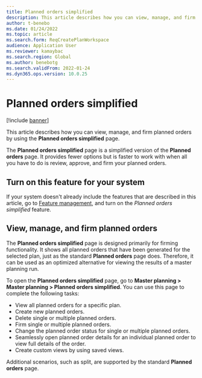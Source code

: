 ```yaml
---
title: Planned orders simplified
description: This article describes how you can view, manage, and firm planned orders by using the Planned orders simplified page.
author: t-benebo
ms.date: 01/24/2022
ms.topic: article
ms.search.form: ReqCreatePlanWorkspace
audience: Application User
ms.reviewer: kamaybac
ms.search.region: Global
ms.author: benebotg
ms.search.validFrom: 2022-01-24
ms.dyn365.ops.version: 10.0.25
---
```


# Planned orders simplified

[!include [banner](../../includes/banner.md)]

This article describes how you can view, manage, and firm planned orders by using the **Planned orders simplified** page.

The **Planned orders simplified** page is a simplified version of the **Planned orders** page. It provides fewer options but is faster to work with when all you have to do is review, approve, and firm your planned orders.

## Turn on this feature for your system

If your system doesn't already include the features that are described in this article, go to [Feature management](../../../fin-ops-core/fin-ops/get-started/feature-management/feature-management-overview.md), and turn on the *Planned orders simplified* feature.

## View, manage, and firm planned orders

The **Planned orders simplified** page is designed primarily for firming functionality. It shows all planned orders that have been generated for the selected plan, just as the standard **Planned orders** page does. Therefore, it can be used as an optimized alternative for viewing the results of a master planning run.

To open the **Planned orders simplified** page, go to **Master planning \> Master planning \> Planned orders simplified**. You can use this page to complete the following tasks:

- View all planned orders for a specific plan.
- Create new planned orders.
- Delete single or multiple planned orders.
- Firm single or multiple planned orders.
- Change the planned order status for single or multiple planned orders.
- Seamlessly open planned order details for an individual planned order to view full details of the order.
- Create custom views by using saved views.

Additional scenarios, such as split, are supported by the standard **Planned orders** page.
